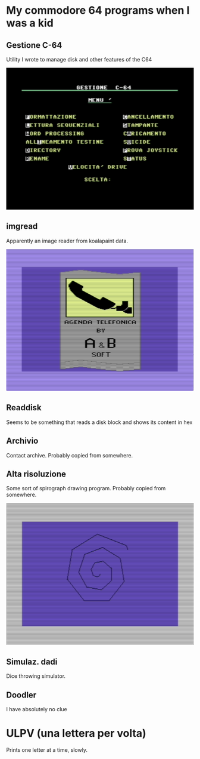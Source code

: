 # My commodore 64 programs when I was a kid

## Gestione C-64

Utility I wrote to manage disk and other features of the C64

![image](gestione-c-64.png)

## imgread

Apparently an image reader from koalapaint data.

![image](imgread.png)

## Readdisk

Seems to be something that reads a disk block and shows its content in hex

## Archivio

Contact archive. Probably copied from somewhere.

## Alta risoluzione

Some sort of spirograph drawing program. Probably copied from somewhere.

![image](alta-risoluzione.png)

## Simulaz. dadi

Dice throwing simulator.

## Doodler

I have absolutely no clue

# ULPV (una lettera per volta)

Prints one letter at a time, slowly.
